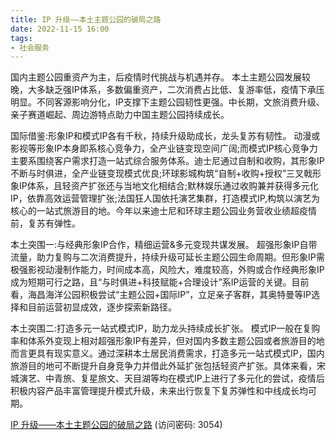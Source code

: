 ```yaml
---
title: IP 升级——本土主题公园的破局之路
date: 2022-11-15 16:00
tags:
- 社会服务
---
```

国内主题公园重资产为主，后疫情时代挑战与机遇并存。
本土主题公园发展较晚，大多缺乏强IP体系，多数偏重资产，二次消费占比低、复游率低，疫情下承压明显。不同客源影响分化，IP支撑下主题公园韧性更强。中长期，文旅消费升级、亲子赛道崛起、周边游特点助力中国主题公园持续成长。

国际借鉴:形象IP和模式IP各有千秋，持续升级助成长，龙头复苏有韧性。
动漫或影视等形象IP本身即系核心竞争力，全产业链变现空间广阔;而模式IP核心竞争力主要系围绕客户需求打造一站式综合服务体系。迪士尼通过自制和收购，其形象IP不断与时俱进，全产业链变现模式优良;环球影城构筑“自制+收购+授权”三叉戟形象IP体系，且轻资产扩张还与当地文化相结合;默林娱乐通过收购兼并获得多元化IP，依靠高效运营管理扩张;法国狂人国依托演艺集群，打造模式IP,构筑以演艺为核心的一站式旅游目的地。今年以来迪士尼和环球主题公园业务营收业绩超疫情前，复苏有弹性。
<!-- more -->
本土突围一:与经典形象IP合作，精细运营&多元变现共谋发展。
超强形象IP自带流量，助力复购与二次消费提升，持续升级可延长主题公园生命周期。但形象IP需极强影视动漫制作能力，时间成本高，风险大，难度较高，外购或合作经典形象IP成为短期可行之路，且“与时俱进+科技赋能+合理设计”系IP运营的关键。目前看，海昌海洋公园积极尝试“主题公园+国际IP”，立足亲子客群，其奥特曼等IP选择和目前运营初显成效，逐步探索新路径。

本土突围二:打造多元一站式模式IP，助力龙头持续成长扩张。
模式IP一般在复购率和体系外变现上相对超强形象IP有差异，但对国内多数主题公园或者旅游目的地而言更具有现实意义。通过深耕本土居民消费需求，打造多元一站式模式IP，国内旅游目的地可不断提升自身竞争力并借此外延扩张包括轻资产扩张。具体来看，宋城演艺、中青旅、复星旅文、天目湖等均在模式IP上进行了多元化的尝试，疫情后积极内容产品丰富管理提升模式升级，未来出行恢复下复苏弹性和中线成长均可期。

[IP 升级——本土主题公园的破局之路](https://url12.ctfile.com/f/3948612-723799971-6d598d?p=3054)
(访问密码: 3054)
